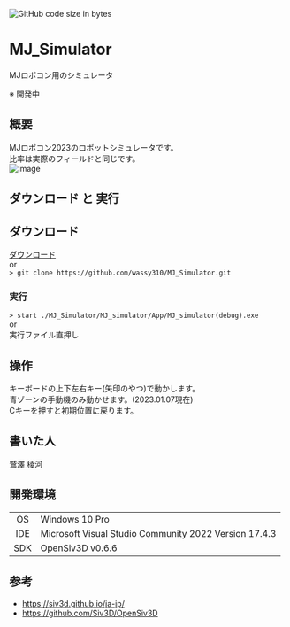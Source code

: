 ![GitHub code size in bytes](https://img.shields.io/github/languages/code-size/wassy310/MJ_Simulator)
# MJ_Simulator
MJロボコン用のシミュレータ

※ 開発中

## 概要
MJロボコン2023のロボットシミュレータです。  
比率は実際のフィールドと同じです。  
![image](https://user-images.githubusercontent.com/74349349/211039488-cc811fe0-9f24-412f-a12c-04ae720155ce.png)

## ダウンロード と 実行
## ダウンロード
[ダウンロード](https://github.com/wassy310/MJ_Simulator/releases/download/v0.1.0-beta/MJ_simulator(debug).exe)  
or  
`> git clone https://github.com/wassy310/MJ_Simulator.git`  
### 実行
`> start ./MJ_Simulator/MJ_simulator/App/MJ_simulator(debug).exe`  
or  
実行ファイル直押し

## 操作
キーボードの上下左右キー(矢印のやつ)で動かします。  
青ゾーンの手動機のみ動かせます。(2023.01.07現在)  
Cキーを押すと初期位置に戻ります。

## 書いた人
[鷲澤 稜河](https://github.com/wassy310)

## 開発環境
|     |                                                       |
| :-: | ----------------------------------------------------- |
| OS  | Windows 10 Pro                                        |
| IDE | Microsoft Visual Studio Community 2022 Version 17.4.3 |
| SDK | OpenSiv3D v0.6.6                                      |

## 参考
- https://siv3d.github.io/ja-jp/
- https://github.com/Siv3D/OpenSiv3D
